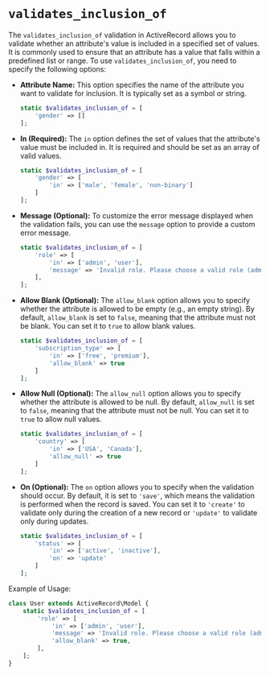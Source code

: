 # `validates_inclusion_of`

The `validates_inclusion_of` validation in ActiveRecord allows you to validate whether an attribute's value is included in a specified set of values. It is commonly used to ensure that an attribute has a value that falls within a predefined list or range. To use `validates_inclusion_of`, you need to specify the following options:

- **Attribute Name:** This option specifies the name of the attribute you want to validate for inclusion. It is typically set as a symbol or string.

    ```php
    static $validates_inclusion_of = [
        'gender' => []
    ];
    ```

- **In (Required):** The `in` option defines the set of values that the attribute's value must be included in. It is required and should be set as an array of valid values.

    ```php
    static $validates_inclusion_of = [
        'gender' => [
            'in' => ['male', 'female', 'non-binary']
        ]
    ];
    ```

- **Message (Optional):** To customize the error message displayed when the validation fails, you can use the `message` option to provide a custom error message.

    ```php
    static $validates_inclusion_of = [
        'role' => [
            'in' => ['admin', 'user'],
            'message' => 'Invalid role. Please choose a valid role (admin or user).',
        ],
    ];
    ```

- **Allow Blank (Optional):** The `allow_blank` option allows you to specify whether the attribute is allowed to be empty (e.g., an empty string). By default, `allow_blank` is set to `false`, meaning that the attribute must not be blank. You can set it to `true` to allow blank values.

    ```php
    static $validates_inclusion_of = [
        'subscription_type' => [
            'in' => ['free', 'premium'], 
            'allow_blank' => true
        ]
    ];
    ```

- **Allow Null (Optional):** The `allow_null` option allows you to specify whether the attribute is allowed to be null. By default, `allow_null` is set to `false`, meaning that the attribute must not be null. You can set it to `true` to allow null values.

    ```php
    static $validates_inclusion_of = [
        'country' => [
            'in' => ['USA', 'Canada'], 
            'allow_null' => true
        ]
    ];
    ```

- **On (Optional):** The `on` option allows you to specify when the validation should occur. By default, it is set to `'save'`, which means the validation is performed when the record is saved. You can set it to `'create'` to validate only during the creation of a new record or `'update'` to validate only during updates.

    ```php
    static $validates_inclusion_of = [
        'status' => [
            'in' => ['active', 'inactive'], 
            'on' => 'update'
        ]
    ];
    ```

Example of Usage:

```php
class User extends ActiveRecord\Model {
    static $validates_inclusion_of = [
        'role' => [
            'in' => ['admin', 'user'],
            'message' => 'Invalid role. Please choose a valid role (admin or user).',
            'allow_blank' => true,
        ],
    ];
}
